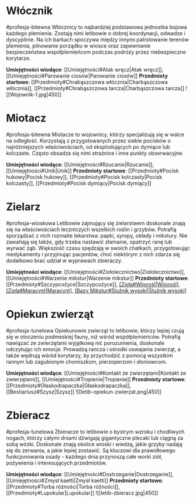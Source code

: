 # Włócznik
#profesja-bitewna
Włócznicy to najbardziej podstawowa jednostka bojowa każdego plemienia. Zostają nimi
letibowie o dobrej koordynacji, odwadze i dyscyplinie. Na ich barkach spoczywa między innymi
patrolowanie terenów plemienia, pilnowanie porządku w wiosce oraz zapewnianie bezpieczeństwa
współplemieńcom podczas podróży przez niebezpieczne korytarze.

**Umiejętności wiodące**: [[Umiejętności#Atak wręcz|Atak wręcz]], [[Umiejętności#Parowanie ciosów|Parowanie ciosów]]
**Przedmioty startowe**: [[Przedmioty#Chrabąszczowa włócznia|Charbąszczowa włócznia]], [[Przedmioty#Chrabąszczowa tarcza|Charbąszczowa tarcza]]
![[Wojownik-1.jpg|450]]

# Miotacz
#profesja-bitewna 
Miotacze to wojownicy, którzy specjalizują się w walce na odległość. Korzystają z
przygotowanych przez siebie pocisków o najróżniejszych właściwościach, od eksplodujących po
dymiące lub kolczaste. Często obsadza się nimi strażnice i inne punkty obserwacyjne.

**Umiejętności wiodące**: [[Umiejętności#Rzucanie|Rzucanie]], [[Umiejętności#Unik|Unik]]
**Przedmioty startowe**: [[Przedmioty#Pocisk hukowy|Pocisk hukowy]], [[Przedmioty#Pocisk kolczasty|Pocisk kolczasty]], [[Przedmioty#Pocisk dymiący|Pocisk dymiący]]

# Zielarz
#profesja-wioskowa
Letibowie zajmujący się zielarstwem doskonale znają się na właściwościach leczniczych
wszelkich roślin i grzybów. Potrafią sporządzać z nich rozmaite lekarstwa: papki, syropy, okłady i
mikstury. Nie zawahają się także, gdy trzeba nastawić złamanie, opatrzyć ranę lub wyrwać ząb.
Większość czasu spędzają w swoich chatkach, przygotowując medykamenty i przyjmując
pacjentów, choć niektórym z nich zdarza się dodatkowo brać udział w wyprawach zbieraczy.

**Umiejętności wiodące**: [[Umiejętności#Ziołolecznictwo|Ziołolecznictwo]], [[Umiejętności#Warzenie mikstur|Warzenie mikstur]]
**Przedmioty startowe**: [[Przedmioty#Szczypcożyce|Szczypcożyce]], [[Zioła#Wijorośl|Wijorośl]](x1), [[Zioła#Maracynt|Maracynt]](x1), [[Bazy Mikstur#Śluźnik wysoki|Śluźnik wysoki]](x2) 

# Opiekun zwierząt
#profesja-tunelowa
Opiekunowie zwierząt to letibowie, którzy lepiej czują się w otoczeniu podmeskiej fauny, niż
wśród współplemieńców. Potrafią nawiązać ze zwierzętami wyjątkową nić porozumienia,
doskonale odczytując ich emocje. Prowadzą rancza i ośrodki oswajania zwierząt, a także wędrują
wśród korytarzy, by przychodzić z pomocą wszystkim rannym lub zagubionym chomiszkom,
pierzoperzom i słoniowcom.

**Umiejętności wiodące**: [[Umiejętności#Kontakt ze zwierzętami|Kontakt ze zwierzętami]], [[Umiejętności#Tropienie|Tropienie]]
**Przedmioty startowe**: [[Przedmioty#Głaskodrapaczka|Głaskodrapaczka]], [[Bestiariusz#Szysz|Szysz]]
![[letib-opiekun-zwierzat.png|450]]

# Zbieracz
#profesja-tunelowa 
Zbieracze to letibowie o bystrym wzroku i chodliwych nogach, którzy całymi dniami dźwigają
gigantyczne plecaki lub ciągną za sobą wózki. Doskonale znają okolice wioski i wiedzą, jakie
grzyby nadają się do zerwania, a jakie lepiej zostawić. Są kluczowi dla prawidłowego
funkcjonowania osady - każdego dnia przynoszą całe worki ziół, pożywienia i interesujących
przedmiotów.

**Umiejętności wiodące**: [[Umiejętności#Dostrzeganie|Dostrzeganie]], [[Umiejętności#Zmysł kaetti|Zmysł kaetti]]
**Przedmioty startowe**: [[Przedmioty#Torba różności|Torba różności]], [[Przedmioty#Lupokular|Lupokular]]
![[letib-zbieracz.jpg|450]]